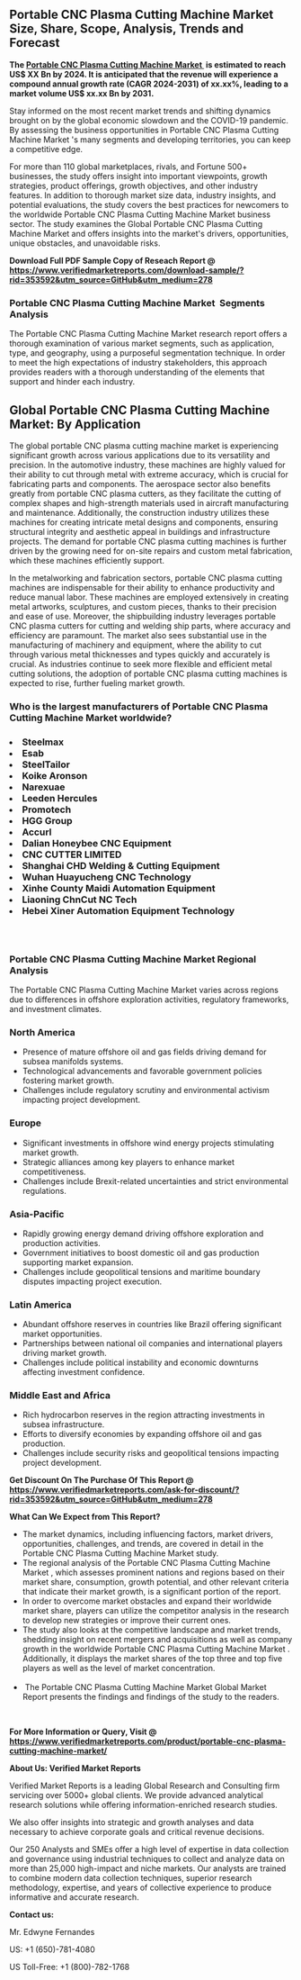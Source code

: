 <h2><strong>Portable CNC Plasma Cutting Machine Market Size, Share, Scope, Analysis, Trends and Forecast</strong></h2><p><strong>The&nbsp;<a href="https://www.verifiedmarketreports.com/download-sample/?rid=353592&utm_source=GitHub&utm_medium=278" target="_blank">Portable CNC Plasma Cutting Machine Market </a>&nbsp;is estimated to reach US$ XX Bn by 2024. It is anticipated that the revenue will experience a compound annual growth rate (CAGR 2024-2031) of xx.xx%, leading to a market volume US$ xx.xx Bn by 2031.</strong></p><p>Stay informed on the most recent market trends and shifting dynamics brought on by the global economic slowdown and the COVID-19 pandemic. By assessing the business opportunities in Portable CNC Plasma Cutting Machine Market 's many segments and developing territories, you can keep a competitive edge.</p><p>For more than 110 global marketplaces, rivals, and Fortune 500+ businesses, the study offers insight into important viewpoints, growth strategies, product offerings, growth objectives, and other industry features. In addition to thorough market size data, industry insights, and potential evaluations, the study covers the best practices for newcomers to the worldwide Portable CNC Plasma Cutting Machine Market business sector. The study examines the Global Portable CNC Plasma Cutting Machine Market and offers insights into the market's drivers, opportunities, unique obstacles, and unavoidable risks.</p><p id="" class=""><strong>Download Full PDF Sample Copy of Reseach Report @ <a href="https://www.verifiedmarketreports.com/download-sample/?rid=353592&utm_source=GitHub&utm_medium=278" target="_blank">https://www.verifiedmarketreports.com/download-sample/?rid=353592&utm_source=GitHub&utm_medium=278</a></strong></p><h3>Portable CNC Plasma Cutting Machine Market &nbsp;Segments Analysis</h3><p>The Portable CNC Plasma Cutting Machine Market research report offers a thorough examination of various market segments, such as application, type, and geography, using a purposeful segmentation technique. In order to meet the high expectations of industry stakeholders, this approach provides readers with a thorough understanding of the elements that support and hinder each industry.<br /> <h2>Global Portable CNC Plasma Cutting Machine Market: By Application</h2><p>The global portable CNC plasma cutting machine market is experiencing significant growth across various applications due to its versatility and precision. In the automotive industry, these machines are highly valued for their ability to cut through metal with extreme accuracy, which is crucial for fabricating parts and components. The aerospace sector also benefits greatly from portable CNC plasma cutters, as they facilitate the cutting of complex shapes and high-strength materials used in aircraft manufacturing and maintenance. Additionally, the construction industry utilizes these machines for creating intricate metal designs and components, ensuring structural integrity and aesthetic appeal in buildings and infrastructure projects. The demand for portable CNC plasma cutting machines is further driven by the growing need for on-site repairs and custom metal fabrication, which these machines efficiently support.</p><p>In the metalworking and fabrication sectors, portable CNC plasma cutting machines are indispensable for their ability to enhance productivity and reduce manual labor. These machines are employed extensively in creating metal artworks, sculptures, and custom pieces, thanks to their precision and ease of use. Moreover, the shipbuilding industry leverages portable CNC plasma cutters for cutting and welding ship parts, where accuracy and efficiency are paramount. The market also sees substantial use in the manufacturing of machinery and equipment, where the ability to cut through various metal thicknesses and types quickly and accurately is crucial. As industries continue to seek more flexible and efficient metal cutting solutions, the adoption of portable CNC plasma cutting machines is expected to rise, further fueling market growth.</p></p><h3 id="" class="">Who is the largest manufacturers of&nbsp;Portable CNC Plasma Cutting Machine Market worldwide?</h3><h3 class=""></Li><Li>Steelmax</Li><Li> Esab</Li><Li> SteelTailor</Li><Li> Koike Aronson</Li><Li> Narexuae</Li><Li> Leeden Hercules</Li><Li> Promotech</Li><Li> HGG Group</Li><Li> Accurl</Li><Li> Dalian Honeybee CNC Equipment</Li><Li> CNC CUTTER LIMITED</Li><Li> Shanghai CHD Welding & Cutting Equipment</Li><Li> Wuhan Huayucheng CNC Technology</Li><Li> Xinhe County Maidi Automation Equipment</Li><Li> Liaoning ChnCut NC Tech</Li><Li> Hebei Xiner Automation Equipment Technology</h3><h3 id="" class="">&nbsp;</h3><h3 id="" class="">Portable CNC Plasma Cutting Machine Market Regional Analysis</h3><p id="" class="">The Portable CNC Plasma Cutting Machine Market varies across regions due to differences in offshore exploration activities, regulatory frameworks, and investment climates.</p><h3 id="" class="">North America</h3><ul><li>Presence of mature offshore oil and gas fields driving demand for subsea manifolds systems.</li><li>Technological advancements and favorable government policies fostering market growth.</li><li>Challenges include regulatory scrutiny and environmental activism impacting project development.</li></ul><h3 id="" class="">Europe</h3><ul><li>Significant investments in offshore wind energy projects stimulating market growth.</li><li>Strategic alliances among key players to enhance market competitiveness.</li><li>Challenges include Brexit-related uncertainties and strict environmental regulations.</li></ul><h3 id="" class="">Asia-Pacific</h3><ul><li>Rapidly growing energy demand driving offshore exploration and production activities.</li><li>Government initiatives to boost domestic oil and gas production supporting market expansion.</li><li>Challenges include geopolitical tensions and maritime boundary disputes impacting project execution.</li></ul><h3 id="" class="">Latin America</h3><ul><li>Abundant offshore reserves in countries like Brazil offering significant market opportunities.</li><li>Partnerships between national oil companies and international players driving market growth.</li><li>Challenges include political instability and economic downturns affecting investment confidence.</li></ul><h3 id="" class="">Middle East and Africa</h3><ul><li>Rich hydrocarbon reserves in the region attracting investments in subsea infrastructure.</li><li>Efforts to diversify economies by expanding offshore oil and gas production.</li><li>Challenges include security risks and geopolitical tensions impacting project development.</li></ul><p id="" class=""><strong>Get Discount On The Purchase Of This Report @ <a href="https://www.verifiedmarketreports.com/ask-for-discount/?rid=353592&utm_source=GitHub&utm_medium=278" target="_blank">https://www.verifiedmarketreports.com/ask-for-discount/?rid=353592&utm_source=GitHub&utm_medium=278</a></strong></p><p><strong>What Can We Expect from This Report?</strong></p><ul><li>The market dynamics, including influencing factors, market drivers, opportunities, challenges, and trends, are covered in detail in the Portable CNC Plasma Cutting Machine Market study.<br /> </li><li>The regional analysis of the Portable CNC Plasma Cutting Machine Market , which assesses prominent nations and regions based on their market share, consumption, growth potential, and other relevant criteria that indicate their market growth, is a significant portion of the report.<br /> </li><li>In order to overcome market obstacles and expand their worldwide market share, players can utilize the competitor analysis in the research to develop new strategies or improve their current ones.<br /> </li><li>The study also looks at the competitive landscape and market trends, shedding insight on recent mergers and acquisitions as well as company growth in the worldwide Portable CNC Plasma Cutting Machine Market . Additionally, it displays the market shares of the top three and top five players as well as the level of market concentration.<br /><br /></li><li>&nbsp;The Portable CNC Plasma Cutting Machine Market Global Market Report presents the findings and findings of the study to the readers.</li></ul><p id="" class="">&nbsp;</p><p id="" class=""><strong>For More Information or Query, Visit @ <a href="https://www.verifiedmarketreports.com/product/portable-cnc-plasma-cutting-machine-market/" target="_blank">https://www.verifiedmarketreports.com/product/portable-cnc-plasma-cutting-machine-market/</a></strong></p><p id="" class=""><strong>About Us: Verified Market Reports</strong></p><p id="" class="">Verified Market Reports is a leading Global Research and Consulting firm servicing over 5000+ global clients. We provide advanced analytical research solutions while offering information-enriched research studies.</p><p id="" class="">We also offer insights into strategic and growth analyses and data necessary to achieve corporate goals and critical revenue decisions.</p><p id="" class="">Our 250 Analysts and SMEs offer a high level of expertise in data collection and governance using industrial techniques to collect and analyze data on more than 25,000 high-impact and niche markets. Our analysts are trained to combine modern data collection techniques, superior research methodology, expertise, and years of collective experience to produce informative and accurate research.</p><p id="" class=""><strong>Contact us:</strong></p><p id="" class="">Mr. Edwyne Fernandes</p><p id="" class="">US: +1 (650)-781-4080</p><p id="" class="">US Toll-Free: +1 (800)-782-1768</p>
